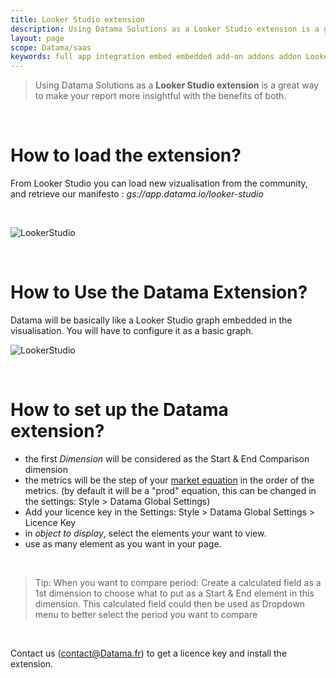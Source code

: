 ```yaml
---
title: Looker Studio extension
description: Using Datama Solutions as a Looker Studio extension is a great way to make your report more insightful with the benefits of both Datama and Looker Studio.
layout: page
scope: Datama/saas
keywords: full app integration embed embedded add-on addons addon LookerStudio Looker
---
```



> Using Datama Solutions as a **Looker Studio extension** is a great way to make your report more insightful with the benefits of both.

<br>

# <b>How to load the extension?</b>


From Looker Studio you can load new vizualisation from the community, and retrieve our manifesto : <i>gs://app.datama.io/looker-studio</i>

<br>

![LookerStudio]({{site.url}}/{{site.baseurl}}/core_app/new/integration/images/LookerStudio_loadingExtension.gif)

<br>

# <b>How to Use the Datama Extension?</b>

Datama will be basically like a Looker Studio graph embedded in the visualisation. You will have to configure it as a basic graph. 

![LookerStudio]({{site.url}}/{{site.baseurl}}/core_app/new/integration/images/lookerstudio_extension.gif)

<br>

# <b>How to set up the Datama extension?</b>

- the first <i>Dimension</i> will be considered as the Start & End Comparison dimension
- the metrics will be the step of your [market equation]({{site.url}}/{{site.baseurl}}/core_app/new/interface/subheader/metrics_relation.html) in the order of the metrics. (by default it will be a "prod" equation, this can be changed in the settings: Style > Datama Global Settings)
- Add your licence key in the Settings: Style > Datama Global Settings > Licence Key
- in <i>object to display</i>, select the elements your want to view. 
- use as many element as you want in your page. 

<br>

> Tip: When you want to compare period: Create a calculated field as a 1st dimension to choose what to put as a Start & End element in this dimension. This calculated field could then be used as Dropdown menu to better select the period you want to compare

<br>

Contact us (contact@Datama.fr) to get a licence key and install the extension.

